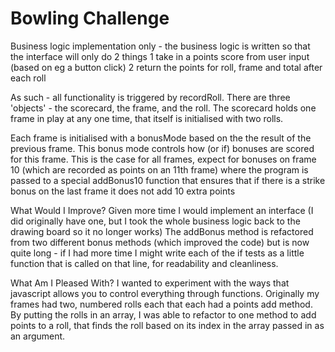 
Bowling Challenge
=================
Business logic implementation only - the business logic is written so that the interface will only do 2 things 1 take in a points score from user input (based on eg a button click)
2 return the points for roll, frame and total after each roll

As such - all functionality is triggered by recordRoll. There are three 'objects' - the scorecard, the frame, and the roll. The scorecard holds one frame in play at any one time, that itself is initialised with two rolls.

Each frame is initialised with a bonusMode based on the the result of the previous frame. This bonus mode controls how (or if) bonuses are scored for this frame. This is the case for all frames, expect for bonuses on frame 10 (which are recorded as points on an 11th frame) where the program is passed to a special addBonus10 function that ensures that if there is a strike bonus on the last frame it does not add 10 extra points

What Would I Improve?
Given more time I would implement an interface (I did originally have one, but I took the whole business logic back to the drawing board so it no longer works)
The addBonus method is refactored from two different bonus methods (which improved the code) but is now quite long - if I had more time I might write each of the if tests as a little function that is called on that line, for readability and cleanliness.

What Am I Pleased With?
I wanted to experiment with the ways that javascript allows you to control everything through functions. Originally my frames had two, numbered rolls each that each had a points add method. By putting the rolls in an array, I was able to refactor to one method to add points to a roll, that finds the roll based on its index in the array passed in as an argument. 
